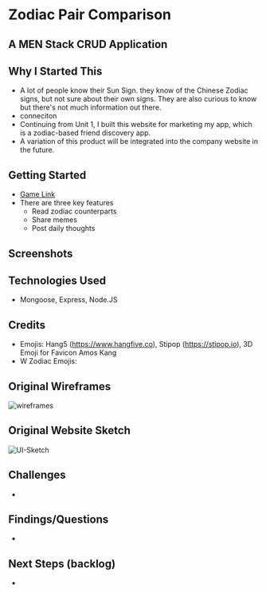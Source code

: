 # Zodiac Pair Comparison

## A MEN Stack CRUD Application

## Why I Started This
- A lot of people know their Sun Sign. they know of the Chinese Zodiac signs, but not sure about their own signs. They are also curious to know but there's not much information out there.
- conneciton 
- Continuing from Unit 1, I built this website for marketing my app, which is a zodiac-based friend discovery app.
- A variation of this product will be integrated into the company website in the future. 

## Getting Started
- <a href="https://  /">Game Link</a>
- There are three key features
  - Read zodiac counterparts
  - Share memes
  - Post daily thoughts

## Screenshots


## Technologies Used 
- Mongoose, Express, Node.JS

## Credits
- Emojis: Hang5 (https://www.hangfive.co), Stipop (https://stipop.io), 3D Emoji for Favicon Amos Kang
- W Zodiac Emojis:

## Original Wireframes
<img src="https://i.imgur.com/ceKYjms_d.webp?maxwidth=1520&fidelity=grand"  alt="wireframes">

## Original Website Sketch
<img src="https://i.imgur.com/odACAaA_d.webp?maxwidth=760&fidelity=grand" alt="UI-Sketch">

## Challenges
- 

## Findings/Questions
- 

## Next Steps (backlog)
- 



